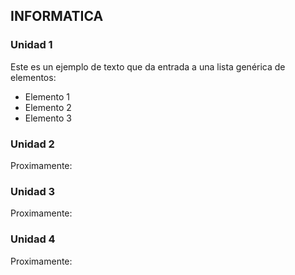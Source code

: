 ## INFORMATICA
### Unidad 1
Este es un ejemplo de texto que da entrada a una lista genérica de elementos:
- Elemento 1
- Elemento 2
- Elemento 3

### Unidad 2
Proximamente:

### Unidad 3
Proximamente:

### Unidad 4
Proximamente:
